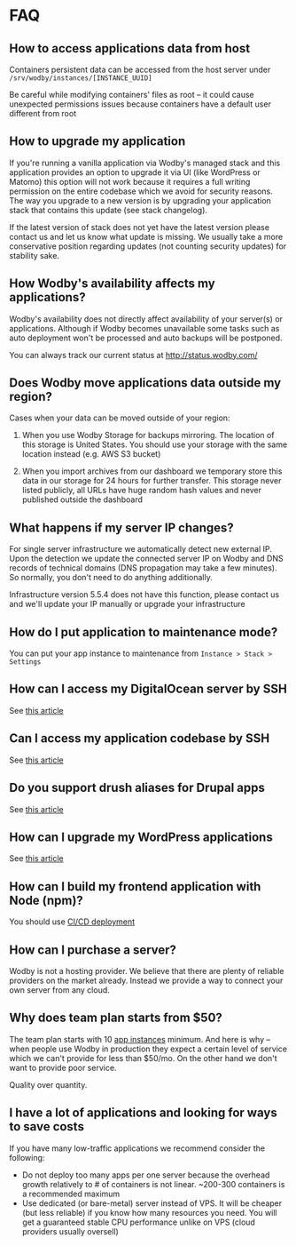 # FAQ

## How to access applications data from host

Containers persistent data can be accessed from the host server under `/srv/wodby/instances/[INSTANCE_UUID]​`

Be careful while modifying containers' files as root – it could cause unexpected permissions issues because containers have a default user different from root 

## How to upgrade my application

If you're running a vanilla application via Wodby's managed stack and this application provides an option to upgrade it via UI (like WordPress or Matomo) this option will not work because it requires a full writing permission on the entire codebase which we avoid for security reasons. The way you upgrade to a new version is by upgrading your application stack that contains this update (see stack changelog). 

If the latest version of stack does not yet have the latest version please contact us and let us know what update is missing. We usually take a more conservative position regarding updates (not counting security updates) for stability sake.

## How Wodby's availability affects my applications?

Wodby's availability does not directly affect availability of your server(s) or applications. Although if Wodby becomes unavailable some tasks such as auto deployment won't be processed and auto backups will be postponed.

You can always track our current status at http://status.wodby.com/

## Does Wodby move applications data outside my region?

Cases when your data can be moved outside of your region:
 
1. When you use Wodby Storage for backups mirroring. The location of this storage is United States. You should use your storage with the same location instead (e.g. AWS S3 bucket)

2. When you import archives from our dashboard we temporary store this data in our storage for 24 hours for further transfer. This storage never listed publicly, all URLs have huge random hash values and never published outside the dashboard

## What happens if my server IP changes?

For single server infrastructure we automatically detect new external IP. Upon the detection we update the connected server IP on Wodby and DNS records of technical domains (DNS propagation may take a few minutes). So normally, you don't need to do anything additionally. 

Infrastructure version 5.5.4 does not have this function, please contact us and we'll update your IP manually or upgrade your infrastructure

## How do I put application to maintenance mode?

You can put your app instance to maintenance from `Instance > Stack > Settings`

## How can I access my DigitalOcean server by SSH

See [this article](integrations/digitalocean.md#accessing-droplet)

## Can I access my application codebase by SSH

See [this article](infrastructure/containers-access.md)

## Do you support drush aliases for Drupal apps

See [this article](infrastructure/containers-access.md)

## How can I upgrade my WordPress applications

See [this article](stacks/wordpress/index.md#upgrading-wordpress) 

## How can I build my frontend application with Node (npm)?

You should use [CI/CD deployment](apps/deploy.md#cicd) 

## How can I purchase a server?

Wodby is not a hosting provider. We believe that there are plenty of reliable providers on the market already. Instead we provide a way to connect your own server from any cloud.

## Why does team plan starts from $50?

The team plan starts with 10 [app instances](apps/instances.md) minimum. And here is why – when people use Wodby in production they expect a certain level of service which we can't provide for less than $50/mo. On the other hand we don't want to provide poor service.

Quality over quantity.

## I have a lot of applications and looking for ways to save costs

If you have many low-traffic applications we recommend consider the following:

* Do not deploy too many apps per one server because the overhead growth relatively to # of containers is not linear. ~200-300 containers is a recommended maximum
* Use dedicated (or bare-metal) server instead of VPS. It will be cheaper (but less reliable) if you know how many resources you need. You will get a guaranteed stable CPU performance unlike on VPS (cloud providers usually oversell) 
